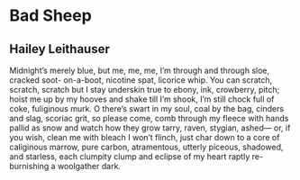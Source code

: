 # Bad Sheep
## Hailey Leithauser

Midnight’s merely blue,
but me, me, me, I’m
through
and through
sloe, cracked soot-
on-a-boot,
nicotine spat, licorice whip.
You can scratch, scratch, scratch
but I stay underskin true
to ebony, ink, crowberry, pitch;
hoist me up by my hooves
and shake till I’m shook, I’m still
chock full of coke, fuliginous
murk.
O there’s swart in my soul,
coal by the bag,
cinders and slag,
scoriac grit, so please
come, comb
through my fleece with hands pallid
as snow and watch
how they grow tarry, raven,
stygian, ashed—
or, if you wish, clean me with bleach
I won’t
flinch, just char
down to a core of caliginous
marrow,
pure carbon, atramentous,
utterly piceous,
shadowed, and starless,
each clumpity clump
and eclipse of my heart raptly
re-burnishing
a woolgather dark.